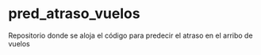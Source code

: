 # pred_atraso_vuelos
Repositorio donde se aloja el código para predecir el atraso en el arribo de vuelos
